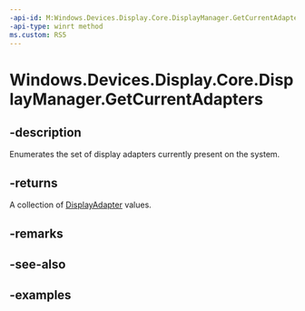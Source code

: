 ```yaml
---
-api-id: M:Windows.Devices.Display.Core.DisplayManager.GetCurrentAdapters
-api-type: winrt method
ms.custom: RS5
---
```


<!-- Method syntax.
public IVectorView<DisplayAdapter> DisplayManager.GetCurrentAdapters()
-->

# Windows.Devices.Display.Core.DisplayManager.GetCurrentAdapters

## -description
Enumerates the set of display adapters currently present on the system.

## -returns
A collection of [DisplayAdapter](displayadapter.md) values.

## -remarks

## -see-also

## -examples
